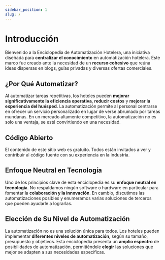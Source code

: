 ```yaml
---
sidebar_position: 1
slug: /
---
```


# Introducción

Bienvenido a la Enciclopedia de Automatización Hotelera, una iniciativa diseñada para **centralizar el conocimiento** en automatización hotelera. Este marco fue creado ante la necesidad de un **recurso cohesivo** que reúna ideas dispersas en blogs, guías privadas y diversas ofertas comerciales.

## ¿Por Qué Automatizar?

Al automatizar tareas repetitivas, los hoteles pueden **mejorar significativamente la eficiencia operativa**, **reducir costos** y **mejorar la experiencia del huésped**. La automatización permite al personal centrarse en ofrecer un servicio personalizado en lugar de verse abrumado por tareas mundanas. En un mercado altamente competitivo, la automatización no es solo una ventaja, se está convirtiendo en una necesidad.

## Código Abierto

El contenido de este sitio web es gratuito. Todos están invitados a ver y contribuir al código fuente con su experiencia en la industria.

## Enfoque Neutral en Tecnología

Uno de los principios clave de esta enciclopedia es su **enfoque neutral en tecnología**. No respaldamos ningún software o hardware en particular para fomentar la **colaboración y la innovación**. En cambio, discutimos las automatizaciones posibles y enumeramos varias soluciones de terceros que pueden ayudarle a lograrlas.

## Elección de Su Nivel de Automatización

La automatización no es una solución única para todos. Los hoteles pueden implementar **diferentes niveles de automatización**, según su tamaño, presupuesto y objetivos. Esta enciclopedia presenta un **amplio espectro** de posibilidades de automatización, permitiéndole **elegir** las soluciones que mejor se adapten a sus necesidades específicas.
